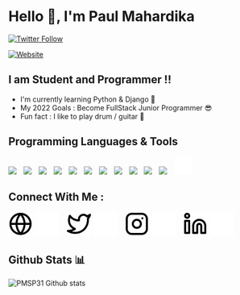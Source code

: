 # Hello 👋, I'm **Paul Mahardika** 
[![Twitter Follow](https://img.shields.io/twitter/follow/paul_mahardika?style=social)](https://twitter.com/paul_mahardika)

[![Website](https://img.shields.io/website?down_color=red&down_message=none&label=Website%20%3A&style=for-the-badge&up_color=lightblue&up_message=paulmahardika.me&url=http%3A%2F%2Fpaulmahardika.me%2F)](http://paulmahardika.me/)


## I am Student and Programmer !!

- I'm currently learning Python & Django :seedling:
- My 2022 Goals : Become FullStack Junior Programmer :sunglasses:
- Fun fact : I like to play drum / guitar :musical_note:

## Programming Languages & Tools

<img src="https://cdn.jsdelivr.net/gh/devicons/devicon/icons/vscode/vscode-original.svg" width='35px' style='padding-right: 10px;' />
<img src="https://cdn.jsdelivr.net/gh/devicons/devicon/icons/html5/html5-original.svg" width='35px' style='padding-right: 10px;'/>
<img src="https://cdn.jsdelivr.net/gh/devicons/devicon/icons/css3/css3-original.svg"  width='35px' style='padding-right: 10px;'/>
<img src="https://cdn.jsdelivr.net/gh/devicons/devicon/icons/javascript/javascript-original.svg"  width='35px' style='padding-right: 10px;'/>
<img src="https://cdn.jsdelivr.net/gh/devicons/devicon/icons/php/php-original.svg"  width='35px' style='padding-right: 10px;'/>          
<img src="https://cdn.jsdelivr.net/gh/devicons/devicon/icons/python/python-original.svg"  width='35px' style='padding-right: 10px;'/>
<img src="https://cdn.jsdelivr.net/gh/devicons/devicon/icons/sass/sass-original.svg"  width='35px' style='padding-right: 10px;'/>
<img src="https://cdn.jsdelivr.net/gh/devicons/devicon/icons/nodejs/nodejs-original-wordmark.svg"  width='35px' style='padding-right: 10px;'/>
<img src="https://cdn.jsdelivr.net/gh/devicons/devicon/icons/react/react-original.svg"  width='35px' style='padding-right: 10px;'/>
<img src="https://cdn.jsdelivr.net/gh/devicons/devicon/icons/mongodb/mongodb-original-wordmark.svg"  width='35px' style='padding-right: 10px;'/>
<img src="https://cdn.jsdelivr.net/gh/devicons/devicon/icons/mysql/mysql-original-wordmark.svg"  width='35px' style='padding-right: 10px;'/>
<img src="./assets/img/terminal-dark.svg"  width='35px' style='padding-right: 10px;'/>

## Connect With Me :
[![website](./assets/img/globe-light.svg)](http://paulmahardika.me/#gh-dark-mode-only)
[![website](./assets/img/globe-dark.svg)](http://paulmahardika.me/#gh-light-mode-only)
&nbsp;&nbsp;
[![website](./assets/img/twitter-light.svg)](https://twitter.com/paul_mahardika#gh-dark-mode-only)
[![website](./assets/img/twitter-dark.svg)](https://twitter.com/paul_mahardika#gh-light-mode-only)
&nbsp;&nbsp;
[![website](./assets/img/instagram-light.svg)](https://instagram.com/paul_mhrdka#gh-dark-mode-only)
[![website](./assets/img/instagram-dark.svg)](https://instagram.com/paul_mhrdka#gh-light-mode-only)
&nbsp;&nbsp;
[![website](./assets/img/linkedin-light.svg)](https://www.linkedin.com/in/paul-mahardika-956469211/#gh-dark-mode-only)
[![website](./assets/img/linkedin-dark.svg)](https://www.linkedin.com/in/paul-mahardika-956469211/#gh-light-mode-only)


## Github Stats :bar_chart:

  ![PMSP31 Github stats](https://github-readme-stats.vercel.app/api?username=PMSP31&show_icons=true&theme=tokyonight)

